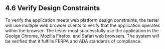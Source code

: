 ## 4.6 Verify Design Constraints

To verify the application meets web platform design constraints, the tester will use multiple web browser clients to verify that the application operates within the browser. The tester must successfully use the application in the Goolge Chrome, Mozilla Firefox, and Safari web browsers. The system will be verified that it fulfills FERPA and ADA standards of compliance.

